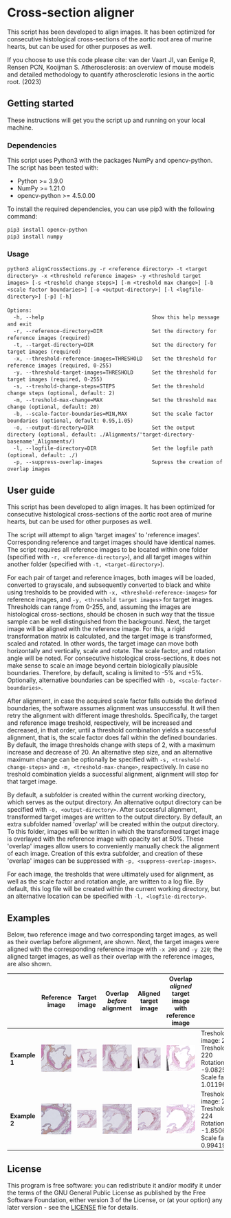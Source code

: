 # Cross-section aligner
This script has been developed to align images. It has been optimized for consecutive histological cross-sections of the aortic root area of murine hearts, but can be used for other purposes as well.

If you choose to use this code please cite:
van der Vaart JI, van Eenige R, Rensen PCN, Kooijman S. Atherosclerosis: an overview of mouse models and detailed methodology to quantify atherosclerotic lesions in the aortic root. (2023)

## Getting started
These instructions will get you the script up and running on your local machine.

### Dependencies
This script uses Python3 with the packages NumPy and opencv-python. The script has been tested with:
- Python >= 3.9.0
- NumPy >= 1.21.0
- opencv-python >= 4.5.0.00

To install the required dependencies, you can use pip3 with the following command:
```shell
pip3 install opencv-python
pip3 install numpy
```

### Usage
```
python3 alignCrossSections.py -r <reference directory> -t <target directory> -x <threshold reference images> -y <threshold target images> [-s <treshold change steps>] [-m <treshold max change>] [-b <scale factor boundaries>] [-o <output-directory>] [-l <logfile-directory>] [-p] [-h]

Options:
  -h, --help                                   Show this help message and exit
  -r, --reference-directory=DIR                Set the directory for reference images (required)
  -t, --target-directory=DIR                   Set the directory for target images (required)
  -x, --threshold-reference-images=THRESHOLD   Set the threshold for reference images (required, 0-255)
  -y, --threshold-target-images=THRESHOLD      Set the threshold for target images (required, 0-255)
  -s, --treshold-change-steps=STEPS            Set the threshold change steps (optional, default: 2)
  -m, --treshold-max-change=MAX                Set the threshold max change (optional, default: 20)
  -b, --scale-factor-boundaries=MIN,MAX        Set the scale factor boundaries (optional, default: 0.95,1.05)
  -o, --output-directory=DIR                   Set the output directory (optional, default: ./Alignments/'target-directory-basename'_Alignments/)
  -l, --logfile-directory=DIR                  Set the logfile path (optional, default: ./)
  -p, --suppress-overlap-images                Supress the creation of overlap images
```

## User guide
This script has been developed to align images. It has been optimized for consecutive histological cross-sections of the aortic root area of murine hearts, but can be used for other purposes as well.

The script will attempt to align 'target images' to 'reference images'. Corresponding reference and target images should have identical names. The script requires all reference images to be located within one folder (specified with ```-r, <reference-directory>```), and all target images within another folder (specified with ```-t, <target-directory>```).

For each pair of target and reference images, both images will be loaded, converted to grayscale, and subsequently converted to black and white using tresholds to be provided with ```-x, <threshold-reference-images>``` for reference images, and ```-y, <threshold target images>``` for target images. Thresholds can range from 0-255, and, assuming the images are histological cross-sections, should be chosen in such way that the tissue sample can be well distinguished from the background. Next, the target image will be aligned with the reference image. For this, a rigid transformation matrix is calculated, and the target image is transformed, scaled and rotated. In other words, the target image can move both horizontally and vertically, scale and rotate. The scale factor, and rotation angle will be noted. For consecutive histological cross-sections, it does not make sense to scale an image beyond certain biologically plausible boundaries. Therefore, by default, scaling is limited to -5% and +5%. Optionally, alternative boundaries can be specified with ```-b, <scale-factor-boundaries>```.

After alignment, in case the acquired scale factor falls outside the defined boundaries, the software assumes alignment was unsuccessful. It will then retry the alignment with different image thresholds. Specifically, the target and reference image treshold, respectively, will be increased and decreased, in that order, until a threshold combination yields a successful alignment, that is, the scale factor does fall within the defined boundaries. By default, the image thresholds change with steps of 2, with a maximum increase and decrease of 20. An alternative step size, and an alternative maximum change can be optionally be specified with ```-s, <treshold-change-steps>``` and ```-m, <treshold-max-change>```, respectively. In case no treshold combination yields a successful alignment, alignment will stop for that target image.

By default, a subfolder is created within the current working directory, which serves as the output directory. An alternative output directory can be specified with ```-o, <output-directory>```. After successful alignment, transformed target images are written to the output directory. By default, an extra subfolder named 'overlap' will be created within the output directory. To this folder, images will be written in which the transformed target image is overlayed with the reference image with opacity set at 50%. These 'overlap' images allow users to conveniently manually check the alignment of each image. Creation of this extra subfolder, and creation of these 'overlap' images can be suppressed with ```-p, <suppress-overlap-images>```.

For each image, the tresholds that were ultimately used for alignment, as well as the scale factor and rotation angle, are written to a log file. By default, this log file will be created within the current working directory, but an alternative location can be specified with ```-l, <logfile-directory>```.

## Examples
Below, two reference image and two corresponding target images, as well as their overlap before alignment, are shown. Next, the target images were aligned with the corresponding reference image with ```-x 200``` and ```-y 220```; the aligned target images, as well as their overlap with the reference images, are also shown.

||Reference image|Target image|Overlap *before* alignment|Aligned target image|Overlap *aligned* target image<br>with reference image|Details|
|---|---|---|--- |---|---|---|
|**Example 1**|<img src="./images/reference_example_1.png" alt="Example reference image 1" width="200"/>|<img src="./images/target_example_1.png" alt="Example target image 1" width="230"/>|<img src="./images/target_direct_overlap_example_1.png" alt="Example overlap before alignment image 1" width="200"/>|<img src="./images/aligned_target_example_1.png" alt="Example aligned target image 1" width="200"/>|<img src="./images/aligned_target_overlap_example_1.png" alt="Example overlap aligned target image 1" width="200"/>|Treshold reference image: 200<br>Treshold aligned image: 220<br>Rotation angle: -9.082562368378547<br>Scale factor: 1.0119630547842335|
|**Example 2**|<img src="./images/reference_example_2.png" alt="Example reference image 2" width="160"/>|<img src="./images/target_example_2.png" alt="Example target image 2" width="219"/>|<img src="./images/target_direct_overlap_example_2.png" alt="Example overlap before alignment image 2" width="200"/>|<img src="./images/aligned_target_example_2.png" alt="Example aligned target image 1" width="160"/>|<img src="./images/aligned_target_overlap_example_2.png" alt="Example overlap aligned target image 2" width="160"/>|Treshold reference image: 200<br>Treshold aligned image: 224<br>Rotation angle: -1.850680346593716<br>Scale factor: 0.9941927700502378|

## License
This program is free software: you can redistribute it and/or modify it under the terms of the GNU General Public License as published by the Free Software Foundation, either version 3 of the License, or (at your option) any later version - see the [LICENSE](./LICENSE) file for details.